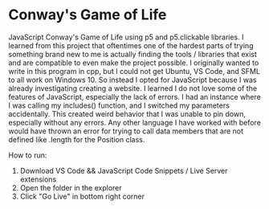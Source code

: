 # Conway's Game of Life
JavaScript Conway's Game of Life using p5 and p5.clickable libraries. I learned from this project that oftentimes one of the hardest parts of trying something brand new to me is actually finding the tools / libraries that exist and are compatible to even make the project possible. I originally wanted to write in this program in cpp, but I could not get Ubuntu, VS Code, and SFML to all work on Windows 10. So instead I opted for JavaScript because I was already investigating creating a website. I learned I do not love some of the features of JavaScript, especially the lack of errors. I had an instance where I was calling my includes() function, and I switched my parameters accidentally. This created weird behavior that I was unable to pin down, especially without any errors. Any other language I have worked with before would have thrown an error for trying to call data members that are not defined like .length for the Position class.

How to run:
1. Download VS Code && JavaScript Code Snippets / Live Server extensions
2. Open the folder in the explorer
3. Click "Go Live" in bottom right corner

